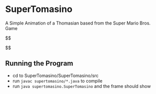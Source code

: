 # SuperTomasino

A Simple Animation of a Thomasian based from the Super Mario Bros. Game

$$


$$

## Running the Program

- cd to SuperTomasino/SuperTomasino/src
- run `javac supertomasino/*.java` to compile
- run `java supertomasino.SuperTomasino` and the frame should show
